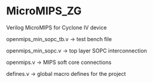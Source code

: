 # MicroMIPS_ZG
Verilog MicroMIPS for Cyclone IV device

openmips_min_sopc_tb.v  ->  test bench file

openmips_min_sopc.v     ->  top layer SOPC interconnection

openmips.v              ->  MIPS soft core connections

defines.v               ->  global macro defines for the project

